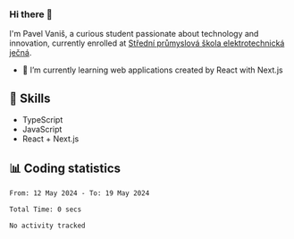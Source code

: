 ### Hi there 👋
I'm Pavel Vaniš, a curious student passionate about technology and innovation, currently enrolled at [Střední průmyslová škola elektrotechnická ječná](https://www.spsejecna.cz/).

- 🌱 I’m currently learning web applications created by React with Next.js

## 🧠 Skills
- TypeScript
- JavaScript
- React + Next.js


## 📊 Coding statistics
<!--START_SECTION:waka-->

```txt
From: 12 May 2024 - To: 19 May 2024

Total Time: 0 secs

No activity tracked
```

<!--END_SECTION:waka-->
